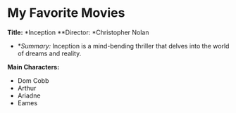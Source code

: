 # My Favorite Movies

**Title:**
*Inception
\*\*Director:
*Christopher Nolan

- \*_Summary:_
  Inception is a mind-bending thriller that delves into the world of dreams and reality.

**Main Characters:**

- Dom Cobb
- Arthur
- Ariadne
- Eames
